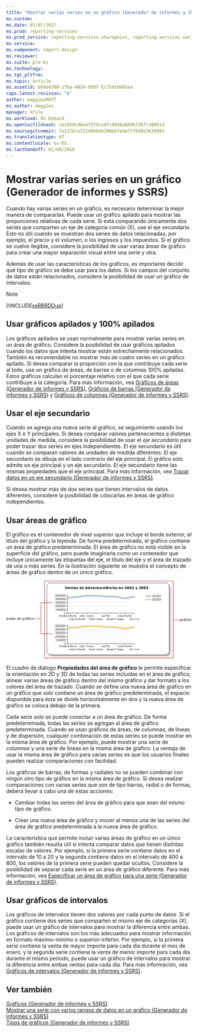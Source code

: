 ```yaml
---
title: "Mostrar varias series en un gráfico (Generador de informes y SSRS) | Microsoft Docs"
ms.custom: 
ms.date: 03/07/2017
ms.prod: reporting-services
ms.prod_service: reporting-services-sharepoint, reporting-services-native
ms.service: 
ms.component: report-design
ms.reviewer: 
ms.suite: pro-bi
ms.technology: 
ms.tgt_pltfrm: 
ms.topic: article
ms.assetid: b99e4398-1fba-4824-958f-5c75d10485ea
caps.latest.revision: "6"
author: maggiesMSFT
ms.author: maggies
manager: kfile
ms.workload: On Demand
ms.openlocfilehash: cb205dc96ea7279ce4fc9048ab09b738fc38051d
ms.sourcegitcommit: 7e117bca721d008ab106bbfede72f649d3634993
ms.translationtype: HT
ms.contentlocale: es-ES
ms.lasthandoff: 01/09/2018
---
```

# <a name="multiple-series-on-a-chart-report-builder-and-ssrs"></a>Mostrar varias series en un gráfico (Generador de informes y SSRS)
  Cuando hay varias series en un gráfico, es necesario determinar la mejor manera de compararlas. Puede usar un gráfico apilado para mostrar las proporciones relativas de cada serie. Si está comparando únicamente dos series que comparten un eje de categoría común (X), use el eje secundario. Esto es útil cuando se muestran dos series de datos relacionadas, por ejemplo, el precio y el volumen, o los ingresos y los impuestos. Si el gráfico se vuelve ilegible, considere la posibilidad de usar varias áreas de gráfico para crear una mayor separación visual entre una serie y otra.  
  
 Además de usar las características de los gráficos, es importante decidir qué tipo de gráfico se debe usar para los datos. Si los campos del conjunto de datos están relacionados, considere la posibilidad de usar un gráfico de intervalos.  
  
> [!NOTE]  
>  [!INCLUDE[ssRBRDDup](../../includes/ssrbrddup-md.md)]  
  
## <a name="using-stacked-and-100-stacked-charts"></a>Usar gráficos apilados y 100% apilados  
 Los gráficos apilados se usan normalmente para mostrar varias series en un área de gráfico. Considere la posibilidad de usar gráficos apilados cuando los datos que intenta mostrar están estrechamente relacionados. También es recomendable no mostrar más de cuatro series en un gráfico apilado. Si desea comparar la proporción con la que contribuye cada serie al todo, use un gráfico de áreas, de barras o de columnas 100% apiladas. Estos gráficos calculan el porcentaje relativo con el que cada serie contribuye a la categoría. Para más información, vea [Gráficos de áreas &#40;Generador de informes y SSRS&#41;](../../reporting-services/report-design/area-charts-report-builder-and-ssrs.md), [Gráficos de barras &#40;Generador de informes y SSRS&#41;](../../reporting-services/report-design/bar-charts-report-builder-and-ssrs.md) y [Gráficos de columnas &#40;Generador de informes y SSRS&#41;](../../reporting-services/report-design/column-charts-report-builder-and-ssrs.md).  
  
## <a name="using-the-secondary-axis"></a>Usar el eje secundario  
 Cuando se agrega una nueva serie al gráfico, se seguimiento usando los ejes X e Y principales. Si desea comparar valores pertenecientes a distintas unidades de medida, considere la posibilidad de usar el *eje secundario* para poder trazar dos series en ejes independientes. El eje secundario es útil cuando se comparan valores de unidades de medida diferentes. El eje secundario se dibuja en el lado contrario del eje principal. El gráfico solo admite un eje principal y un eje secundario. El eje secundario tiene las mismas propiedades que el eje principal. Para más información, vea [Trazar datos en un eje secundario &#40;Generador de informes y SSRS&#41;](../../reporting-services/report-design/plot-data-on-a-secondary-axis-report-builder-and-ssrs.md).  
  
 Si desea mostrar más de dos series que tienen intervalos de datos diferentes, considere la posibilidad de colocarlas en áreas de gráfico independientes.  
  
## <a name="using-chart-areas"></a>Usar áreas de gráfico  
 El gráfico es el contenedor de nivel superior que incluye el borde exterior, el título del gráfico y la leyenda. De forma predeterminada, el gráfico contiene un área de gráfico predeterminada. El área de gráfico no está visible en la superficie del gráfico, pero puede imaginarla como un contenedor que incluye únicamente las etiquetas del eje, el título del eje y el área de trazado de una o más series. En la ilustración siguiente se muestra el concepto de áreas de gráfico dentro de un único gráfico.  
  
 ![Muestra un diagrama de un área de gráfico](../../reporting-services/report-design/media/chartareasdiagram.gif "Muestra un diagrama de un área de gráfico")  
  
 El cuadro de diálogo **Propiedades del área de gráfico** le permite especificar la orientación en 2D y 3D de todas las series incluidas en el área de gráfico, alinear varias áreas de gráfico dentro del mismo gráfico y dar formato a los colores del área de trazado. Cuando se define una nueva área de gráfico en un gráfico que solo contiene un área de gráfico predeterminada, el espacio disponible para ésta se divide horizontalmente en dos y la nueva área de gráfico se coloca debajo de la primera.  
  
 Cada serie solo se puede conectar a un área de gráfico. De forma predeterminada, todas las series se agregan al área de gráfico predeterminada. Cuando se usan gráficos de áreas, de columnas, de líneas y de dispersión, cualquier combinación de estas series se puede mostrar en la misma área de gráfico. Por ejemplo, puede mostrar una serie de columnas y una serie de líneas en la misma área de gráfico. La ventaja de usar la misma área de gráfico para varias series es que los usuarios finales pueden realizar comparaciones con facilidad.  
  
 Los gráficos de barras, de formas y radiales no se pueden combinar con ningún otro tipo de gráfico en la misma área de gráfico. Si desea realizar comparaciones con varias series que son de tipo barras, radial o de formas, deberá llevar a cabo una de estas acciones:  
  
-   Cambiar todas las series del área de gráfico para que sean del mismo tipo de gráfico.  
  
-   Crear una nueva área de gráfico y mover al menos una de las series del área de gráfico predeterminada a la nueva área de gráfico.  
  
 La característica que permite incluir varias áreas de gráfico en un único gráfico también resulta útil si intenta comparar datos que tienen distintas escalas de valores. Por ejemplo, si la primera serie contiene datos en el intervalo de 10 a 20 y la segunda contiene datos en el intervalo de 400 a 800, los valores de la primera serie pueden quedar ocultos. Considere la posibilidad de separar cada serie en un área de gráfico diferente. Para más información, vea [Especificar un área de gráfico para una serie &#40;Generador de informes y SSRS&#41;](../../reporting-services/report-design/specify-a-chart-area-for-a-series-report-builder-and-ssrs.md).  
  
## <a name="using-range-charts"></a>Usar gráficos de intervalos  
 Los gráficos de intervalos tienen dos valores por cada punto de datos. Si el gráfico contiene dos series que comparten el mismo eje de categorías (X), puede usar un gráfico de intervalos para mostrar la diferencia entre ambas. Los gráficos de intervalos son los más adecuados para mostrar información en formato máximo-mínimo o superior-inferior. Por ejemplo, si la primera serie contiene la venta de mayor importe para cada día durante el mes de enero, y la segunda serie contiene la venta de menor importe para cada día durante el mismo período, puede usar un gráfico de intervalos para mostrar la diferencia entre ambas ventas para cada día. Para más información, vea [Gráficos de intervalos &#40;Generador de informes y SSRS&#41;](../../reporting-services/report-design/range-charts-report-builder-and-ssrs.md).  
  
## <a name="see-also"></a>Ver también  
 [Gráficos &#40;Generador de informes y SSRS&#41;](../../reporting-services/report-design/charts-report-builder-and-ssrs.md)   
 [Mostrar una serie con varios rangos de datos en un gráfico &#40;Generador de informes y SSRS&#41;](../../reporting-services/report-design/displaying-a-series-with-multiple-data-ranges-on-a-chart.md)   
 [Tipos de gráficos &#40;Generador de informes y SSRS&#41;](../../reporting-services/report-design/chart-types-report-builder-and-ssrs.md)  
  
  
